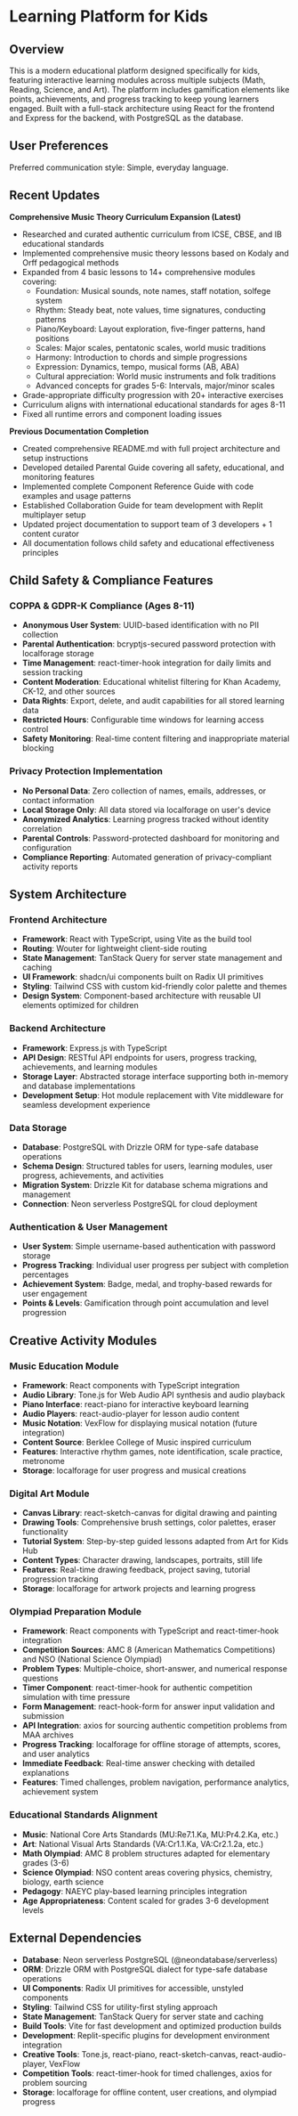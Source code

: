 # Learning Platform for Kids

## Overview

This is a modern educational platform designed specifically for kids, featuring interactive learning modules across multiple subjects (Math, Reading, Science, and Art). The platform includes gamification elements like points, achievements, and progress tracking to keep young learners engaged. Built with a full-stack architecture using React for the frontend and Express for the backend, with PostgreSQL as the database.

## User Preferences

Preferred communication style: Simple, everyday language.

## Recent Updates

**Comprehensive Music Theory Curriculum Expansion (Latest)**
- Researched and curated authentic curriculum from ICSE, CBSE, and IB educational standards
- Implemented comprehensive music theory lessons based on Kodaly and Orff pedagogical methods
- Expanded from 4 basic lessons to 14+ comprehensive modules covering:
  - Foundation: Musical sounds, note names, staff notation, solfege system
  - Rhythm: Steady beat, note values, time signatures, conducting patterns
  - Piano/Keyboard: Layout exploration, five-finger patterns, hand positions
  - Scales: Major scales, pentatonic scales, world music traditions
  - Harmony: Introduction to chords and simple progressions
  - Expression: Dynamics, tempo, musical forms (AB, ABA)
  - Cultural appreciation: World music instruments and folk traditions
  - Advanced concepts for grades 5-6: Intervals, major/minor scales
- Grade-appropriate difficulty progression with 20+ interactive exercises
- Curriculum aligns with international educational standards for ages 8-11
- Fixed all runtime errors and component loading issues

**Previous Documentation Completion**
- Created comprehensive README.md with full project architecture and setup instructions
- Developed detailed Parental Guide covering all safety, educational, and monitoring features
- Implemented complete Component Reference Guide with code examples and usage patterns
- Established Collaboration Guide for team development with Replit multiplayer setup
- Updated project documentation to support team of 3 developers + 1 content curator
- All documentation follows child safety and educational effectiveness principles

## Child Safety & Compliance Features

### COPPA & GDPR-K Compliance (Ages 8-11)
- **Anonymous User System**: UUID-based identification with no PII collection
- **Parental Authentication**: bcryptjs-secured password protection with localforage storage
- **Time Management**: react-timer-hook integration for daily limits and session tracking
- **Content Moderation**: Educational whitelist filtering for Khan Academy, CK-12, and other sources
- **Data Rights**: Export, delete, and audit capabilities for all stored learning data
- **Restricted Hours**: Configurable time windows for learning access control
- **Safety Monitoring**: Real-time content filtering and inappropriate material blocking

### Privacy Protection Implementation
- **No Personal Data**: Zero collection of names, emails, addresses, or contact information
- **Local Storage Only**: All data stored via localforage on user's device
- **Anonymized Analytics**: Learning progress tracked without identity correlation
- **Parental Controls**: Password-protected dashboard for monitoring and configuration
- **Compliance Reporting**: Automated generation of privacy-compliant activity reports

## System Architecture

### Frontend Architecture
- **Framework**: React with TypeScript, using Vite as the build tool
- **Routing**: Wouter for lightweight client-side routing
- **State Management**: TanStack Query for server state management and caching
- **UI Framework**: shadcn/ui components built on Radix UI primitives
- **Styling**: Tailwind CSS with custom kid-friendly color palette and themes
- **Design System**: Component-based architecture with reusable UI elements optimized for children

### Backend Architecture
- **Framework**: Express.js with TypeScript
- **API Design**: RESTful API endpoints for users, progress tracking, achievements, and learning modules
- **Storage Layer**: Abstracted storage interface supporting both in-memory and database implementations
- **Development Setup**: Hot module replacement with Vite middleware for seamless development experience

### Data Storage
- **Database**: PostgreSQL with Drizzle ORM for type-safe database operations
- **Schema Design**: Structured tables for users, learning modules, user progress, achievements, and activities
- **Migration System**: Drizzle Kit for database schema migrations and management
- **Connection**: Neon serverless PostgreSQL for cloud deployment

### Authentication & User Management
- **User System**: Simple username-based authentication with password storage
- **Progress Tracking**: Individual user progress per subject with completion percentages
- **Achievement System**: Badge, medal, and trophy-based rewards for user engagement
- **Points & Levels**: Gamification through point accumulation and level progression

## Creative Activity Modules

### Music Education Module
- **Framework**: React components with TypeScript integration
- **Audio Library**: Tone.js for Web Audio API synthesis and audio playback
- **Piano Interface**: react-piano for interactive keyboard learning
- **Audio Players**: react-audio-player for lesson audio content
- **Music Notation**: VexFlow for displaying musical notation (future integration)
- **Content Source**: Berklee College of Music inspired curriculum
- **Features**: Interactive rhythm games, note identification, scale practice, metronome
- **Storage**: localforage for user progress and musical creations

### Digital Art Module  
- **Canvas Library**: react-sketch-canvas for digital drawing and painting
- **Drawing Tools**: Comprehensive brush settings, color palettes, eraser functionality
- **Tutorial System**: Step-by-step guided lessons adapted from Art for Kids Hub
- **Content Types**: Character drawing, landscapes, portraits, still life
- **Features**: Real-time drawing feedback, project saving, tutorial progression tracking
- **Storage**: localforage for artwork projects and learning progress

### Olympiad Preparation Module
- **Framework**: React components with TypeScript and react-timer-hook integration
- **Competition Sources**: AMC 8 (American Mathematics Competitions) and NSO (National Science Olympiad)
- **Problem Types**: Multiple-choice, short-answer, and numerical response questions
- **Timer Component**: react-timer-hook for authentic competition simulation with time pressure
- **Form Management**: react-hook-form for answer input validation and submission
- **API Integration**: axios for sourcing authentic competition problems from MAA archives
- **Progress Tracking**: localforage for offline storage of attempts, scores, and user analytics
- **Immediate Feedback**: Real-time answer checking with detailed explanations
- **Features**: Timed challenges, problem navigation, performance analytics, achievement system

### Educational Standards Alignment
- **Music**: National Core Arts Standards (MU:Re7.1.Ka, MU:Pr4.2.Ka, etc.)
- **Art**: National Visual Arts Standards (VA:Cr1.1.Ka, VA:Cr2.1.2a, etc.)
- **Math Olympiad**: AMC 8 problem structures adapted for elementary grades (3-6)
- **Science Olympiad**: NSO content areas covering physics, chemistry, biology, earth science
- **Pedagogy**: NAEYC play-based learning principles integration
- **Age Appropriateness**: Content scaled for grades 3-6 development levels

## External Dependencies

- **Database**: Neon serverless PostgreSQL (@neondatabase/serverless)
- **ORM**: Drizzle ORM with PostgreSQL dialect for type-safe database operations
- **UI Components**: Radix UI primitives for accessible, unstyled components
- **Styling**: Tailwind CSS for utility-first styling approach
- **State Management**: TanStack Query for server state and caching
- **Build Tools**: Vite for fast development and optimized production builds
- **Development**: Replit-specific plugins for development environment integration
- **Creative Tools**: Tone.js, react-piano, react-sketch-canvas, react-audio-player, VexFlow
- **Competition Tools**: react-timer-hook for timed challenges, axios for problem sourcing
- **Storage**: localforage for offline content, user creations, and olympiad progress